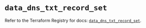 # `data_dns_txt_record_set`

Refer to the Terraform Registry for docs: [`data_dns_txt_record_set`](https://registry.terraform.io/providers/hashicorp/dns/3.4.2/docs/data-sources/txt_record_set).
